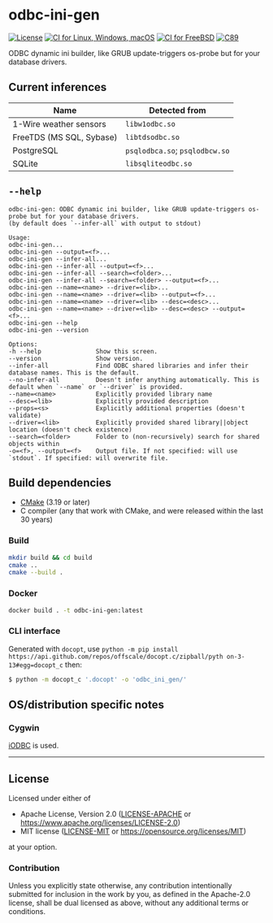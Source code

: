 odbc-ini-gen
============
[![License](https://img.shields.io/badge/license-Apache--2.0%20OR%20MIT-blue.svg)](https://opensource.org/licenses/Apache-2.0)
[![CI for Linux, Windows, macOS](https://github.com/SamuelMarks/odbc-ini-gen/workflows/CI%20for%20Linux,%20Windows,%20macOS/badge.svg)](https://github.com/SamuelMarks/odbc-ini-gen/actions)
[![CI for FreeBSD](https://api.cirrus-ci.com/github/SamuelMarks/odbc-ini-gen.svg)](https://cirrus-ci.com/github/SamuelMarks/odbc-ini-gen)
[![C89](https://img.shields.io/badge/C-89-blue)](https://en.wikipedia.org/wiki/C89_(C_version))

ODBC dynamic ini builder, like GRUB update-triggers os-probe but for your database drivers.

## Current inferences

| Name                     | Detected from                  |
|--------------------------|--------------------------------|
| 1-Wire weather sensors   | `libw1odbc.so`                 |
| FreeTDS (MS SQL, Sybase) | `libtdsodbc.so`                |
| PostgreSQL               | `psqlodbca.so`; `psqlodbcw.so` |
| SQLite                   | `libsqliteodbc.so`             |

## `--help`

    odbc-ini-gen: ODBC dynamic ini builder, like GRUB update-triggers os-probe but for your database drivers.
    (by default does `--infer-all` with output to stdout)
    
    Usage:
    odbc-ini-gen...
    odbc-ini-gen --output=<f>...
    odbc-ini-gen --infer-all...
    odbc-ini-gen --infer-all --output=<f>...
    odbc-ini-gen --infer-all --search=<folder>...
    odbc-ini-gen --infer-all --search=<folder> --output=<f>...
    odbc-ini-gen --name=<name> --driver=<lib>...
    odbc-ini-gen --name=<name> --driver=<lib> --output=<f>...
    odbc-ini-gen --name=<name> --driver=<lib> --desc=<desc>...
    odbc-ini-gen --name=<name> --driver=<lib> --desc=<desc> --output=<f>...
    odbc-ini-gen --help
    odbc-ini-gen --version
    
    Options:
    -h --help               Show this screen.
    --version               Show version.
    --infer-all             Find ODBC shared libraries and infer their database names. This is the default.
    --no-infer-all          Doesn't infer anything automatically. This is default when `--name` or `--driver` is provided.
    --name=<name>           Explicitly provided library name
    --desc=<lib>            Explicitly provided description
    --props=<s>             Explicitly additional properties (doesn't validate)
    --driver=<lib>          Explicitly provided shared library||object location (doesn't check existence)
    --search=<folder>       Folder to (non-recursively) search for shared objects within
    -o=<f>, --output=<f>    Output file. If not specified: will use `stdout`. If specified: will overwrite file.

## Build dependencies

- [CMake](https://cmake.org) (3.19 or later)
- C compiler (any that work with CMake, and were released within the last 30 years)

### Build

```bash
mkdir build && cd build
cmake ..
cmake --build .
```

### Docker

```bash
docker build . -t odbc-ini-gen:latest
```

### CLI interface

Generated with `docopt`, use `python -m pip install https://api.github.com/repos/offscale/docopt.c/zipball/pyth
on-3-13#egg=docopt_c` then:

```bash
$ python -m docopt_c '.docopt' -o 'odbc_ini_gen/'
```

## OS/distribution specific notes

### Cygwin

[iODBC](https://www.iodbc.org) is used.

---

## License

Licensed under either of

- Apache License, Version 2.0 ([LICENSE-APACHE](LICENSE-APACHE) or <https://www.apache.org/licenses/LICENSE-2.0>)
- MIT license ([LICENSE-MIT](LICENSE-MIT) or <https://opensource.org/licenses/MIT>)

at your option.

### Contribution

Unless you explicitly state otherwise, any contribution intentionally submitted
for inclusion in the work by you, as defined in the Apache-2.0 license, shall be
dual licensed as above, without any additional terms or conditions.
